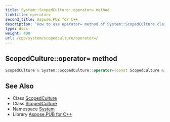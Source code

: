 ```yaml
---
title: System::ScopedCulture::operator= method
linktitle: operator=
second_title: Aspose.PUB for C++
description: 'How to use operator= method of System::ScopedCulture class in C++.'
type: docs
weight: 400
url: /cpp/system/scopedculture/operator=/
---
```

## ScopedCulture::operator= method




```cpp
ScopedCulture & System::ScopedCulture::operator=(const ScopedCulture &)=delete
```

## See Also

* Class [ScopedCulture](../)
* Class [ScopedCulture](../)
* Namespace [System](../../)
* Library [Aspose.PUB for C++](../../../)
